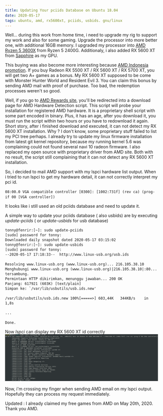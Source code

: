 ```yaml
---
title: Updating Your pciids Database on Ubuntu 18.04
date: 2020-05-17
tags: ubuntu, amd, rx5600xt, pciids, usbids. gnu/linux
---
```


Well... during this work from home time, i need to upgrade my rig to support my work and also for some gaming. Upgrade the processor into more better one, with additional 16GB memory. I upgraded my processor into [AMD Ryzen 5 3600X](https://www.amd.com/en/products/cpu/amd-ryzen-5-3600x) from Ryzen 5 2400G. Additionaly, i also added RX 5600 XT from [Sapphire](https://www.sapphiretech.com/en/consumer/pulse-radeon-rx-5600-xt-6g-gddr6) as my GPU.

This buying was also become more interesting because [AMD Indonesia promotion](https://www.amd-id.com/2020/02/beli-produk-kartu-grafis-amd-radeon-dapatkan-bonus-game-kekinian/). If you buy Radeon RX 5500 XT / RX 5600 XT / RX 5700 XT, you will get two A+ games as a bonus. My RX 5600 XT supposed to be come with Monster Hunter World and Resident Evil 3. You can claim this bonus by sending AMD mail with proof of purchase. Too bad, the redemption processes weren't so good.

Well, if you go to [AMD Rewards site](https://www.amdrewards.com/), you'll be redirected into a download page for AMD Hardware Detection script. This script will probe your installation for registered AMD hardware. It is a proprietary shell script with some part encoded in binary. Plus, it has an age, after you download it, you must run the script within two hours or you have to redownload it again. Short story, after i finished download and executed,  it can not detect my RX 5600 XT installation. Why ? I don't know, some proprietary stuff failed to list my PCI tree perhaps. I already try to update my linux firmware installation from latest git kernel repository, because my running kernel 5.6 was complaining could not found several navi 10 radeon firmware. I also replaced my open source with proprietary driver from AMD site. Both with no result, the script still complaining that it can not detect any RX 5600 XT installation.

So, i decided to mail AMD support with my  lspci hardware list output. When i tried to run lspci to get my hardware detail, it can not correctly interpret my pci id.

`08:00.0 VGA compatible controller [0300]: [1002:731f] (rev ca) (prog-if 00 [VGA controller])`

It looks like i still used an old pciids database and need to update it.

A simple way to update your pciids database ( also usbids) are by executing _update-pciids_ ( or _update-usbids_ for usb database)

    tonny@fenrir:[~]: sudo update-pciids
    [sudo] password for tonny:
    Downloaded daily snapshot dated 2020-05-17 03:15:02
    tonny@fenrir:[~]: sudo update-usbids
    [sudo] password for tonny:
    --2020-05-17 17:18:33--  http://www.linux-usb.org/usb.ids

    Resolving www.linux-usb.org (www.linux-usb.org)... 216.105.38.10
    Menghubungi www.linux-usb.org (www.linux-usb.org)|216.105.38.10|:80... tersambung.
    Permintaan HTTP dikirimkan, menunggu jawaban... 200 OK
    Panjang: 617921 (603K) [text/plain]
    Simpan ke: `/var/lib/usbutils/usb.ids.new'

    /var/lib/usbutils/usb.ids.new 100%[=====>] 603,44K   344KB/s    in 1,8s

    ...

    Done.

Now _lspci_ can display my RX 5600 XT id correctly
![lspci](/media/lspci.png)

Now, i'm crossing my finger when sending AMD email on my lspci output. Hopefully they can process my request immediately.

Updated : I already claimed my free games from AMD on May 20th, 2020. Thank you AMD.
